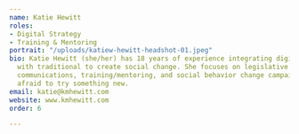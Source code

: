 ```yaml
---
name: Katie Hewitt
roles:
- Digital Strategy
- Training & Mentoring
portrait: "/uploads/katiew-hewitt-headshot-01.jpeg"
bio: Katie Hewitt (she/her) has 18 years of experience integrating digital strategies
  with traditional to create social change. She focuses on legislative advocacy, nonprofit
  communications, training/mentoring, and social behavior change campaigns. Never
  afraid to try something new.
email: katie@kmhewitt.com
website: www.kmhewitt.com
order: 6

---
```

